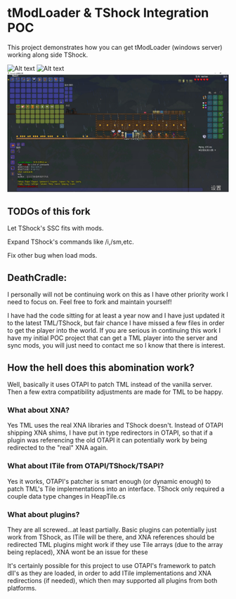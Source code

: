 # tModLoader & TShock Integration POC

This project demonstrates how you can get tModLoader (windows server) working along side TShock.

![Alt text](/Screenshots/ts_and_tml.png?raw=true "TML & TShock ")
![Alt text](/Screenshots/ts_cmd_tml_pc.png?raw=true "Optional Title")
![Alt text](/Screenshots/in_server.png?raw=true "Optional Title")

## TODOs of this fork
Let TShock's SSC fits with mods. 

Expand TShock's commands like /i,/sm,etc. 

Fix other bug when load mods. 


## DeathCradle:
I personally will not be continuing work on this as I have other priority work I need to focus on. 
Feel free to fork and maintain yourself!

I have had the code sitting for at least a year now and I have just updated it to the latest TML/TShock, but fair chance I have missed a few files in order to get the player into the world.
If you are serious in continuing this work I have my initial POC project that can get a TML player into the server and sync mods, you will just need to contact me so I know that there is interest.

## How the hell does this abomination work?
Well, basically it uses OTAPI to patch TML instead of the vanilla server. Then a few extra compatibility adjustments are made for TML to be happy.

### What about XNA?
Yes TML uses the real XNA libraries and TShock doesn't.
Instead of OTAPI shipping XNA shims, I have put in type redirectors in OTAPI, so that if a plugin was referencing the old OTAPI it can potentially work by being redirected to the "real" XNA again.

### What about ITile from OTAPI/TShock/TSAPI?
Yes it works, OTAPI's patcher is smart enough (or dynamic enough) to patch TML's Tile implementations into an interface. TShock only required a couple data type changes in HeapTile.cs

### What about plugins?
They are all screwed...at least partially. 
Basic plugins can potentially just work from TShock, as ITile will be there, and XNA references should be redirected
TML plugins might work if they use Tile arrays (due to the array being replaced), XNA wont be an issue for these

It's certainly possible for this project to use OTAPI's framework to patch dll's as they are loaded, in order to add ITile implementations and XNA redirections (if needed), which then may supported all plugins from both platforms.
